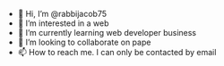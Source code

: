 - 👋 Hi, I’m @rabbijacob75
- 👀 I’m interested in a web
- 🌱 I’m currently learning web developer business
- 💞️ I’m looking to collaborate on pape
- 📫 How to reach me. I can only be contacted by email

<!---
rabbijacob75/rabbijacob75 is a ✨ special ✨ repository because its `README.md` (this file) appears on your GitHub profile.
You can click the Preview link to take a look at your changes.
--->
